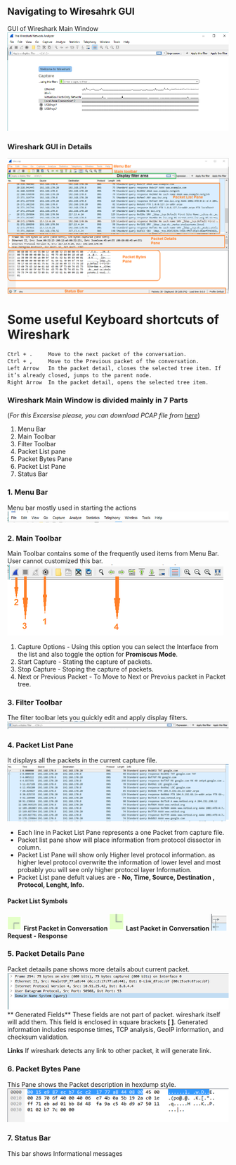 ## Navigating to Wiresahrk GUI
GUI of Wireshark Main Window 
![dashboard](images/1gui.png)

### Wireshark GUI in Details
![GUI](images/2gui.png)

# Some useful Keyboard shortcuts of Wireshark
```
Ctrl + .     Move to the next packet of the conversation.
Ctrl + ,     Move to the Previous packet of the conversation.
Left Arrow   In the packet detail, closes the selected tree item. If it’s already closed, jumps to the parent node.
Right Arrow  In the packet detail, opens the selected tree item.
```
### Wireshark Main Window is divided mainly in 7 Parts
(_For this Excersise please, you can download PCAP file from [here](https://wiki.wireshark.org/SampleCaptures?action=AttachFile&do=get&target=dns.cap)_)

1. Menu Bar
2. Main Toolbar
3. Filter Toolbar
4. Packet List pane
5. Packet Bytes Pane
6. Packet List Pane
7. Status Bar


### 1. Menu Bar
Menu bar mostly used in starting the actions
![menu](images/2menu.png)

### 2. Main Toolbar
Main Toolbar contains some of the frequently used items from Menu Bar.
User cannot customized this bar.
![tool](images/4tool.png)
1. Capture Options          - Using this option you can select the Interface from the list and also toggle the option for                                             **Promiscus Mode**.
1. Start Capture            - Stating the capture of packets.
1. Stop Capture             - Stoping the capture of packets.
1. Next or Previous Packet  - To Move to Next or Prevoius packet in Packet tree. 

### 3. Filter Toolbar
The filter toolbar lets you quickly edit and apply display filters. 
![filter](images/5filter.png)

### 4. Packet List Pane
It displays all the packets in the current capture file.
![plist](images/6plist.png)

- Each line in Packet List Pane represents a one Packet from capture file.
- Packet list pane show will place information from protocol dissector in column.
- Packet List Pane will show only Higher level protocol information. as higher level protocol overwrite the information of lower level     and most probably you will see only higher protocol layer Information. 
- Packet List pane defult values are - 
  **No, Time, Source, Destination , Protocol, Lenght, Info.**
#### Packet List Symbols
![pstart](images/7pstart.png)  **First Packet in Conversation**
![pstop](images/7pstop.png)    **Last Packet in Conversation**
![reqres](images/7reqres.png)  **Request - Response**

### 5. Packet Details Pane
Packet detaails pane shows more details about current packet.
![pdetail](images/8pdetail.png)
** Generated Fields**   These fields are not part of packet. wireshark itself will add them. 
                        This field is enclosed in square brackets **[ ]**. Generated information includes response times, TCP                                   analysis, GeoIP information, and checksum validation.

**Links**               If wireshark detects any link to other packet, it will generate link.

### 6. Packet Bytes Pane
This Pane shows the Packet description in hexdump style.
![pbytes](images/9pbytes.png)

### 7. Status Bar
This bar shows Informational messages
